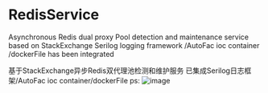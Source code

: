 # RedisService 
Asynchronous  Redis dual proxy Pool detection and maintenance service based on StackExchange
Serilog logging framework /AutoFac ioc container /dockerFile has been integrated

基于StackExchange异步Redis双代理池检测和维护服务
已集成Serilog日志框架/AutoFac ioc container/dockerFile
ps:
![image](https://user-images.githubusercontent.com/64838899/209426823-25bc4f36-16a1-44f0-b89d-2ca1919fcbc8.png)
